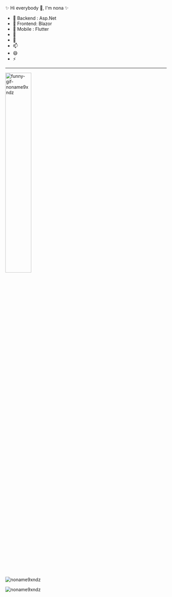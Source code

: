 ✨ Hi everybody 👋, I'm nona ✨
- 🔭 Backend : Asp.Net
- 🌱 Frontend: Blazor
- 👯 Mobile : Flutter
- 🤔 
- 💬 
- 📫 
- 😄 
- ⚡ 


<hr>

<img src="https://raw.githubusercontent.com/trungquandev/trungquandev/main/images/trungquandev-gif-coding.gif" alt="funny-gif-noname9xndz" width="40%">

<p align="left"> <img src="https://komarev.com/ghpvc/?username=noname9xndz" alt="noname9xndz" /> </p>

<p align="left">  
  <img src="https://github-readme-stats.vercel.app/api?username=noname9xndz&show_icons=false" alt="noname9xndz" />
</p>

